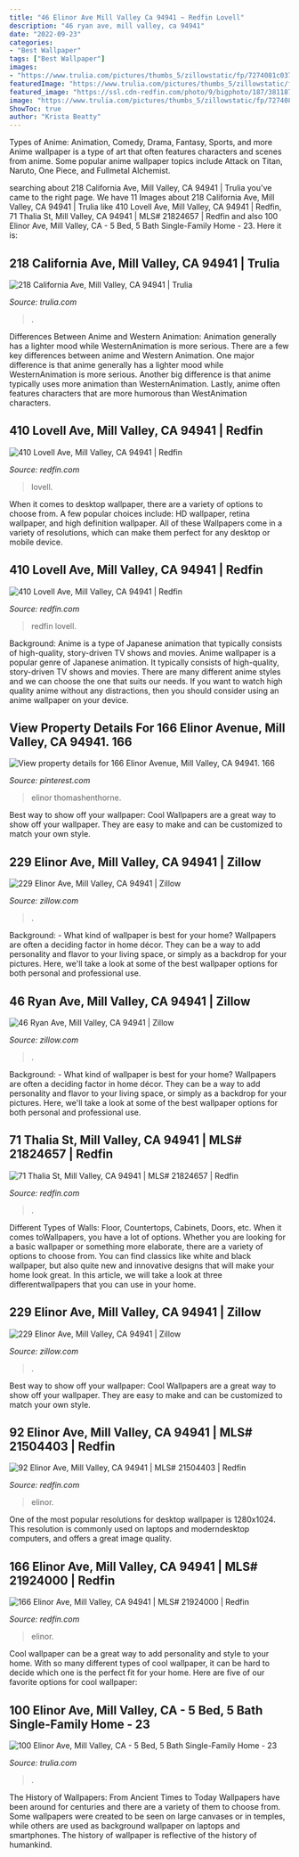```yaml
---
title: "46 Elinor Ave Mill Valley Ca 94941 ~ Redfin Lovell"
description: "46 ryan ave, mill valley, ca 94941"
date: "2022-09-23"
categories:
- "Best Wallpaper"
tags: ["Best Wallpaper"]
images:
- "https://www.trulia.com/pictures/thumbs_5/zillowstatic/fp/7274081c037b1a82b9aa5e10cc6f5213-full.jpg"
featuredImage: "https://www.trulia.com/pictures/thumbs_5/zillowstatic/fp/7274081c037b1a82b9aa5e10cc6f5213-full.jpg"
featured_image: "https://ssl.cdn-redfin.com/photo/9/bigphoto/187/381187_2.jpg"
image: "https://www.trulia.com/pictures/thumbs_5/zillowstatic/fp/7274081c037b1a82b9aa5e10cc6f5213-full.jpg"
ShowToc: true
author: "Krista Beatty"
---
```



Types of Anime: Animation, Comedy, Drama, Fantasy, Sports, and more
Anime wallpaper is a type of art that often features characters and scenes from anime. Some popular anime wallpaper topics include Attack on Titan, Naruto, One Piece, and Fullmetal Alchemist.

	

		
searching about 218 California Ave, Mill Valley, CA 94941 | Trulia you've came to the right page. We have 11 Images about 218 California Ave, Mill Valley, CA 94941 | Trulia like 410 Lovell Ave, Mill Valley, CA 94941 | Redfin, 71 Thalia St, Mill Valley, CA 94941 | MLS# 21824657 | Redfin and also 100 Elinor Ave, Mill Valley, CA - 5 Bed, 5 Bath Single-Family Home - 23. Here it is:
		
    
## 218 California Ave, Mill Valley, CA 94941 | Trulia

<img loading=lazy src="https://www.trulia.com/pictures/thumbs_6/zillowstatic/fp/192b2394bd6024b4a4d7587fc506393c-full.jpg" onerror="this.onerror=null;this.src='https://tse4.mm.bing.net/th?id=OIP.Z7Zc7Q9TKVJ2sXXvrbL5twHaE8&amp;pid=15.1';" alt="218 California Ave, Mill Valley, CA 94941 | Trulia">

_Source: trulia.com_

>. 

	

Differences Between Anime and Western Animation: Animation generally has a lighter mood while WesternAnimation is more serious.
There are a few key differences between anime and Western Animation. One major difference is that anime generally has a lighter mood while WesternAnimation is more serious. Another big difference is that anime typically uses more animation than WesternAnimation. Lastly, anime often features characters that are more humorous than WestAnimation characters.

    
## 410 Lovell Ave, Mill Valley, CA 94941 | Redfin

<img loading=lazy src="https://ssl.cdn-redfin.com/photo/9/mbpaddedwide/187/genMid.381187_5_2.jpg" onerror="this.onerror=null;this.src='https://tse1.mm.bing.net/th?id=OIP.eETRfOOfi91EoAV-cXUUUAHaE6&amp;pid=15.1';" alt="410 Lovell Ave, Mill Valley, CA 94941 | Redfin">

_Source: redfin.com_

>lovell. 

	

When it comes to desktop wallpaper, there are a variety of options to choose from. A few popular choices include: HD wallpaper, retina wallpaper, and high definition wallpaper. All of these Wallpapers come in a variety of resolutions, which can make them perfect for any desktop or mobile device. 

    
## 410 Lovell Ave, Mill Valley, CA 94941 | Redfin

<img loading=lazy src="https://ssl.cdn-redfin.com/photo/9/bigphoto/187/381187_2.jpg" onerror="this.onerror=null;this.src='https://tse3.mm.bing.net/th?id=OIP.-9uzqTnFdVXY1D4bDBi_LAHaE8&amp;pid=15.1';" alt="410 Lovell Ave, Mill Valley, CA 94941 | Redfin">

_Source: redfin.com_

>redfin lovell. 

	

Background: Anime is a type of Japanese animation that typically consists of high-quality, story-driven TV shows and movies.
Anime wallpaper is a popular genre of Japanese animation. It typically consists of high-quality, story-driven TV shows and movies. There are many different anime styles and we can choose the one that suits our needs. If you want to watch high quality anime without any distractions, then you should consider using an anime wallpaper on your device.

    
## View Property Details For 166 Elinor Avenue, Mill Valley, CA 94941. 166

<img loading=lazy src="https://i.pinimg.com/originals/42/2c/a5/422ca538be1c6928cc714580be09552f.jpg" onerror="this.onerror=null;this.src='https://tse2.mm.bing.net/th?id=OIP.QGYcvpLptMgTaoDN99dUgwHaE8&amp;pid=15.1';" alt="View property details for 166 Elinor Avenue, Mill Valley, CA 94941. 166">

_Source: pinterest.com_

>elinor thomashenthorne. 

	

Best way to show off your wallpaper:
Cool Wallpapers are a great way to show off your wallpaper. They are easy to make and can be customized to match your own style.

    
## 229 Elinor Ave, Mill Valley, CA 94941 | Zillow

<img loading=lazy src="https://photos.zillowstatic.com/fp/169ec97b7d0b7c8dab268646120368eb-p_h.jpg" onerror="this.onerror=null;this.src='https://tse1.mm.bing.net/th?id=OIP.KVVk6YoQLE6j4Psq77dfMQHaFj&amp;pid=15.1';" alt="229 Elinor Ave, Mill Valley, CA 94941 | Zillow">

_Source: zillow.com_

>. 

	

Background: - What kind of wallpaper is best for your home?
Wallpapers are often a deciding factor in home décor. They can be a way to add personality and flavor to your living space, or simply as a backdrop for your pictures. Here, we'll take a look at some of the best wallpaper options for both personal and professional use.

    
## 46 Ryan Ave, Mill Valley, CA 94941 | Zillow

<img loading=lazy src="https://photos.zillowstatic.com/p_e/IS6ixbvg8j38ik1000000000.jpg" onerror="this.onerror=null;this.src='https://tse2.mm.bing.net/th?id=OIP.n73VCteo0ArW3-NN-a6pPwHaFi&amp;pid=15.1';" alt="46 Ryan Ave, Mill Valley, CA 94941 | Zillow">

_Source: zillow.com_

>. 

	

Background: - What kind of wallpaper is best for your home?
Wallpapers are often a deciding factor in home décor. They can be a way to add personality and flavor to your living space, or simply as a backdrop for your pictures. Here, we'll take a look at some of the best wallpaper options for both personal and professional use.

    
## 71 Thalia St, Mill Valley, CA 94941 | MLS# 21824657 | Redfin

<img loading=lazy src="https://ssl.cdn-redfin.com/photo/27/bigphoto/657/21824657_1.jpg" onerror="this.onerror=null;this.src='https://tse4.mm.bing.net/th?id=OIP.wpgg6LCy6LSh6JpVQXicHAHaE8&amp;pid=15.1';" alt="71 Thalia St, Mill Valley, CA 94941 | MLS# 21824657 | Redfin">

_Source: redfin.com_

>. 

	

Different Types of Walls: Floor, Countertops, Cabinets, Doors, etc.
When it comes toWallpapers, you have a lot of options. Whether you are looking for a basic wallpaper or something more elaborate, there are a variety of options to choose from. You can find classics like white and black wallpaper, but also quite new and innovative designs that will make your home look great. In this article, we will take a look at three differentwallpapers that you can use in your home.

    
## 229 Elinor Ave, Mill Valley, CA 94941 | Zillow

<img loading=lazy src="https://photos.zillowstatic.com/fp/0d0397a996e617c849e25bcaa1ec4c2c-p_h.jpg" onerror="this.onerror=null;this.src='https://tse2.mm.bing.net/th?id=OIP.TNxdzTOtwxLf5y3e1LPwNwHaFj&amp;pid=15.1';" alt="229 Elinor Ave, Mill Valley, CA 94941 | Zillow">

_Source: zillow.com_

>. 

	

Best way to show off your wallpaper:
Cool Wallpapers are a great way to show off your wallpaper. They are easy to make and can be customized to match your own style.

    
## 92 Elinor Ave, Mill Valley, CA 94941 | MLS# 21504403 | Redfin

<img loading=lazy src="https://ssl.cdn-redfin.com/photo/27/bigphoto/403/21504403_3.jpg" onerror="this.onerror=null;this.src='https://tse2.mm.bing.net/th?id=OIP.dVNiMRmZkCs59JbqdpylzAHaFj&amp;pid=15.1';" alt="92 Elinor Ave, Mill Valley, CA 94941 | MLS# 21504403 | Redfin">

_Source: redfin.com_

>elinor. 

	

One of the most popular resolutions for desktop wallpaper is 1280x1024. This resolution is commonly used on laptops and moderndesktop computers, and offers a great image quality.

    
## 166 Elinor Ave, Mill Valley, CA 94941 | MLS# 21924000 | Redfin

<img loading=lazy src="https://ssl.cdn-redfin.com/photo/27/bigphoto/000/21924000_2.jpg" onerror="this.onerror=null;this.src='https://tse3.mm.bing.net/th?id=OIP.6WTRh_oLZ1_SrCldTaWl7AHaEs&amp;pid=15.1';" alt="166 Elinor Ave, Mill Valley, CA 94941 | MLS# 21924000 | Redfin">

_Source: redfin.com_

>elinor. 

	

Cool wallpaper can be a great way to add personality and style to your home. With so many different types of cool wallpaper, it can be hard to decide which one is the perfect fit for your home. Here are five of our favorite options for cool wallpaper: 

    
## 100 Elinor Ave, Mill Valley, CA - 5 Bed, 5 Bath Single-Family Home - 23

<img loading=lazy src="https://www.trulia.com/pictures/thumbs_5/zillowstatic/fp/7274081c037b1a82b9aa5e10cc6f5213-full.jpg" onerror="this.onerror=null;this.src='https://tse2.mm.bing.net/th?id=OIP.nerXm_618HzQ-zmggYUxqgHaE8&amp;pid=15.1';" alt="100 Elinor Ave, Mill Valley, CA - 5 Bed, 5 Bath Single-Family Home - 23">

_Source: trulia.com_

>. 

	

The History of Wallpapers: From Ancient Times to Today
Wallpapers have been around for centuries and there are a variety of them to choose from. Some wallpapers were created to be seen on large canvases or in temples, while others are used as background wallpaper on laptops and smartphones. The history of wallpaper is reflective of the history of humankind.


